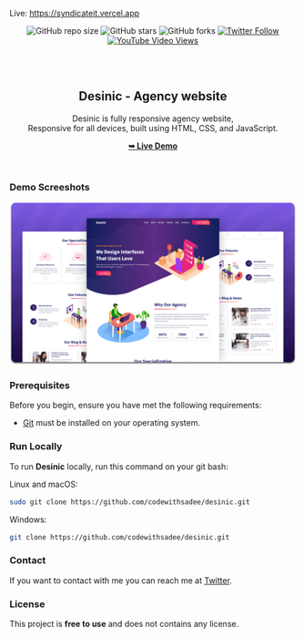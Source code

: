 Live: https://syndicateit.vercel.app

<div align="center">
  
  ![GitHub repo size](https://img.shields.io/github/repo-size/codewithsadee/desinic)
  ![GitHub stars](https://img.shields.io/github/stars/codewithsadee/desinic?style=social)
  ![GitHub forks](https://img.shields.io/github/forks/codewithsadee/desinic?style=social)
[![Twitter Follow](https://img.shields.io/twitter/follow/codewithsadee_?style=social)](https://twitter.com/intent/follow?screen_name=codewithsadee_)
  [![YouTube Video Views](https://img.shields.io/youtube/views/SjhiZ_ySGzA?style=social)](https://youtu.be/SjhiZ_ySGzA)

  <br />
  <br />

  <h2 align="center">Desinic - Agency website</h2>

Desinic is fully responsive agency website, <br />Responsive for all devices, built using HTML, CSS, and JavaScript.

<a href="https://codewithsadee.github.io/desinic/"><strong>➥ Live Demo</strong></a>

</div>

<br />

### Demo Screeshots

![Desinic Desktop Demo](./readme-images/desktop.png "Desktop Demo")

### Prerequisites

Before you begin, ensure you have met the following requirements:

- [Git](https://git-scm.com/downloads "Download Git") must be installed on your operating system.

### Run Locally

To run **Desinic** locally, run this command on your git bash:

Linux and macOS:

```bash
sudo git clone https://github.com/codewithsadee/desinic.git
```

Windows:

```bash
git clone https://github.com/codewithsadee/desinic.git
```

### Contact

If you want to contact with me you can reach me at [Twitter](https://www.twitter.com/codewithsadee).

### License

This project is **free to use** and does not contains any license.
